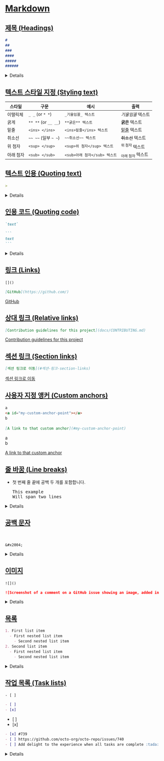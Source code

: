 # [Markdown](https://github.com/Ant-Queen/Markdown_for_GitHub/blob/main/Markdown.md)


## [제목 (Headings)](https://github.com/Ant-Queen/Markdown_for_GitHub/blob/main/1.%20%EA%B8%B0%EB%B3%B8%20%EC%84%9C%EC%8B%9D%20%EA%B5%AC%EB%AC%B8/01.%20%EC%A0%9C%EB%AA%A9%20(headings).md)

```markdown
# 
## 
### 
#### 
##### 
###### 
```
<details>

# A first-level heading
## A second-level heading
### A third-level heading
#### A fourth-level heading
##### A fifth-level heading
###### A sixth-level heading

</details>

## [텍스트 스타일 지정 (Styling text)](https://github.com/Ant-Queen/Markdown_for_GitHub/blob/main/1.%20%EA%B8%B0%EB%B3%B8%20%EC%84%9C%EC%8B%9D%20%EA%B5%AC%EB%AC%B8/02.%20%ED%85%8D%EC%8A%A4%ED%8A%B8%20%EC%8A%A4%ED%83%80%EC%9D%BC%20%EC%A7%80%EC%A0%95%20(Styling%20text).md)

| 스타일 | 구문 | 예시 | 출력 |
| --- | --- | --- | --- |
| 이탤릭체 | `_ _` (or `* *`)  | `_기울임꼴_ 텍스트` | _기울임꼴_ 텍스트 |
| 굵게 | `** **` (or `__ __`) | `**굵은** 텍스트` | **굵은** 텍스트 |
| 밑줄 | `<ins> </ins>` | `<ins>밑줄</ins> 텍스트` | <ins>밑줄</ins> 텍스트 |
| 취소선 | `~~ ~~` (일부 `~ ~`)| `~~취소선~~ 텍스트` | ~~취소선~~ 텍스트 |
| 위 첨자 | `<sup> </sup>` | `<sup>위 첨자</sup> 텍스트` | <sup>위 첨자</sup> 텍스트 |
| 아래 첨자 | `<sub> </sub>` | `<sub>아래 첨자</sub> 텍스트` | <sub>아래 첨자</sub> 텍스트 |

## [텍스트 인용 (Quoting text)](https://github.com/Ant-Queen/Markdown_for_GitHub/blob/main/1.%20%EA%B8%B0%EB%B3%B8%20%EC%84%9C%EC%8B%9D%20%EA%B5%AC%EB%AC%B8/03.%20%ED%85%8D%EC%8A%A4%ED%8A%B8%20%EC%9D%B8%EC%9A%A9%20(Quoting%20text).md)

```markdown
> 
```

<details>

> first-level
>> second-level
>>> third-level
>
> first-level

</details>

## [인용 코드 (Quoting code)](https://github.com/Ant-Queen/Markdown_for_GitHub/blob/main/1.%20%EA%B8%B0%EB%B3%B8%20%EC%84%9C%EC%8B%9D%20%EA%B5%AC%EB%AC%B8/04.%20%EC%9D%B8%EC%9A%A9%20%EC%BD%94%EB%93%9C%20(Quoting%20code).md)

````markdown
`text`
````

````markdown
```
text
```
````

<details>

`text`

```
text
```

</details>

## [링크 (Links)](https://github.com/Ant-Queen/Markdown_for_GitHub/blob/main/1.%20%EA%B8%B0%EB%B3%B8%20%EC%84%9C%EC%8B%9D%20%EA%B5%AC%EB%AC%B8/06.%20%EB%A7%81%ED%81%AC%20(Links).md)

`[]()`

```markdown
[GitHub](https://github.com/)
```

[GitHub](https://github.com/)

## [상대 링크 (Relative links)](https://github.com/Ant-Queen/Markdown_for_GitHub/blob/main/1.%20%EA%B8%B0%EB%B3%B8%20%EC%84%9C%EC%8B%9D%20%EA%B5%AC%EB%AC%B8/08.%20%EC%83%81%EB%8C%80%20%EB%A7%81%ED%81%AC%20(Relative%20links).md)

```markdown
[Contribution guidelines for this project](docs/CONTRIBUTING.md)
```

[Contribution guidelines for this project](docs/CONTRIBUTING.md)

## [섹션 링크 (Section links)](https://github.com/Ant-Queen/Markdown_for_GitHub/blob/main/1.%20%EA%B8%B0%EB%B3%B8%20%EC%84%9C%EC%8B%9D%20%EA%B5%AC%EB%AC%B8/07.%20%EC%84%B9%EC%85%98%20%EB%A7%81%ED%81%AC%20(Section%20links).md)

```markdown
[섹션 링크로 이동](#섹션-링크-section-links)
```

[섹션 링크로 이동](#섹션-링크-section-links)

## [사용자 지정 앵커 (Custom anchors)](https://github.com/Ant-Queen/Markdown_for_GitHub/blob/main/1.%20%EA%B8%B0%EB%B3%B8%20%EC%84%9C%EC%8B%9D%20%EA%B5%AC%EB%AC%B8/09.%20%EC%82%AC%EC%9A%A9%EC%9E%90%20%EC%A7%80%EC%A0%95%20%EC%95%B5%EC%BB%A4%20(Custom%20anchors).md)

```markdown
a  
<a id="my-custom-anchor-point"></a>
b

[A link to that custom anchor](#my-custom-anchor-point)
```

a  
<a id="my-custom-anchor-point"></a>
b

[A link to that custom anchor](#my-custom-anchor-point)

## [줄 바꿈 (Line breaks)](https://github.com/Ant-Queen/Markdown_for_GitHub/blob/main/1.%20%EA%B8%B0%EB%B3%B8%20%EC%84%9C%EC%8B%9D%20%EA%B5%AC%EB%AC%B8/10.%20%EC%A4%84%20%EB%B0%94%EA%BF%88%20(Line%20breaks).md)

* 첫 번째 줄 끝에 공백 두 개를 포함합니다.
  <pre>
  This example&nbsp;&nbsp;<!-- "  " 실제로는 스페이스바(공백)를 2번 입력 -->
  Will span two lines
  </pre>


<details>

* 첫 번째 줄 끝에 백슬래시를 포함합니다.

  ```markdown
  This example\
  Will span two lines
  ```

* 첫 번째 줄 끝에 HTML 단일 줄 바꿈 태그를 포함합니다.

  ```markdown
  This example<br/>
  Will span two lines
  ```

  This example  
  Will span two lines

  This example\
  Will span two lines

  This example<br/>
  Will span two lines

두 줄 사이에 빈 줄을 넣으면 .md 파일과 문제, 끌어오기 요청, 토론에서 사용되는 Markdown이 모두 빈 줄로 구분되어 두 줄로 렌더링합니다.

```markdown
This example

Will have a blank line separating both lines
```

This example

Will have a blank line separating both lines

</details>

## [공백 문자](https://github.com/Ant-Queen/Markdown_for_GitHub/blob/main/3.%20%EC%B6%94%EA%B0%80/51.%20%EA%B3%B5%EB%B0%B1%20%EB%AC%B8%EC%9E%90.md)

```markdown
 
```
`&#x2004;`

<details>

| Unicode | 16진수 코드 | 복사하여 사용 | 비고 |
|---|---|---|---|
| 2000 | `&#x2000;` | 가 나 | 1/2 폭. OS, 브라우저 간 미세한 차이 있음 |
| 2001 | `&#x2001;` | 가 나 | 전각 너비. `가장 사용이 권장되는 공백` |
| 2002 | `&#x2002;` | 가 나 | 1/2 폭. OS, 브라우저 간 미세한 차이 있음 |
| 2003 | `&#x2003;` | 가 나 | 전각 너비. `가장 사용이 권장되는 공백` |
| **2004** | `&#x2004;` | 가 나 | 1/3 폭. `가장 사용이 권장되는 공백` |
| 2005 | `&#x2005;` | 가 나 | 1/4 폭. OS, 브라우저 간 미세한 차이 있음 |
| 2006 | `&#x2006;` | 가 나 | 1/6 폭. OS, 브라우저 간 미세한 차이 있음 |
| 200B | `&#x200B;` | 가​나 | ZERO WIDTH SPACE |
| 공백문자 | `&nbsp;` | 가&nbsp;나 | 1/3.66 폭? (1/3 호환 가능성 높음) |
| 스페이스바 | ` ` | 가 나 | 1/3.66 폭? (1/3 호환 가능성 높음) |

</details>

## [이미지](https://github.com/Ant-Queen/Markdown_for_GitHub/blob/main/1.%20%EA%B8%B0%EB%B3%B8%20%EC%84%9C%EC%8B%9D%20%EA%B5%AC%EB%AC%B8/11.%20%EC%9D%B4%EB%AF%B8%EC%A7%80%20(Images).md)

`![]()`

```markdown
![Screenshot of a comment on a GitHub issue showing an image, added in the Markdown, of an Octocat smiling and raising a tentacle.](https://myoctocat.com/assets/images/base-octocat.svg)`  
```

<details>

![Screenshot of a comment on a GitHub issue showing an image, added in the Markdown, of an Octocat smiling and raising a tentacle.](https://myoctocat.com/assets/images/base-octocat.svg)

| 컨텍스트 | 상대 링크 |
| ------ | -------- |
| 동일한 분기의 `.md` 파일에서 | `/assets/images/_fixtures/electrocat.png` |
| 다른 분기의 `.md`파일에서 | `/../main/assets/images/_fixtures/electrocat.png` |
| 리포지토리의 이슈, 끌어오기 요청, 주석에서 | `../blob/main/assets/images/_fixtures/electrocat.png?raw=true` |
| 다른 리포지토리의 `.md` 파일에서 | `/../../../../github/docs/blob/main/assets/images/_fixtures/electrocat.png` |
| 다른 리포지토리의 이슈, 끌어오기 요청, 주석에서 | `../../../github/docs/blob/main/assets/images/_fixtures/electrocat.png?raw=true` |

![test1](/assets/images/_fixtures/electrocat.png)
![test2](/../main/assets/images/_fixtures/electrocat.png)
![test3](../blob/main/assets/images/_fixtures/electrocat.png?raw=true)
![test4](/../../../../github/docs/blob/main/assets/images/_fixtures/electrocat.png)
![test5](../../../github/docs/blob/main/assets/images/_fixtures/electrocat.png?raw=true)

### Picture 요소 (The Picture element)

`<picture>` HTML 요소가 지원됩니다.

<picture>
  <source media="(prefers-color-scheme: dark)" srcset="https://user-images.githubusercontent.com/25423296/163456776-7f95b81a-f1ed-45f7-b7ab-8fa810d529fa.png">
  <source media="(prefers-color-scheme: light)" srcset="https://user-images.githubusercontent.com/25423296/163456779-a8556205-d0a5-45e2-ac17-42d089e3c3f8.png">
  <img alt="Shows an illustrated sun in light mode and a moon with stars in dark mode." src="https://user-images.githubusercontent.com/25423296/163456779-a8556205-d0a5-45e2-ac17-42d089e3c3f8.png">
</picture>

</details>

## [목록](https://github.com/Ant-Queen/Markdown_for_GitHub/blob/main/1.%20%EA%B8%B0%EB%B3%B8%20%EC%84%9C%EC%8B%9D%20%EA%B5%AC%EB%AC%B8/12.%20%EB%AA%A9%EB%A1%9D%20(Lists).md)

```markdown
1. First list item
  - First nested list item
    - Second nested list item
2. Second list item
  - First nested list item
    - Second nested list item
```

<details>

1. First list item
   - First nested list item
     - Second nested list item
2. Second list item
   - First nested list item
     - Second nested list item

하나 이상의 텍스트 행 앞에 <kbd>-</kbd>, <kbd>*</kbd> 또는 <kbd>+</kbd>을(를) 입력하여 순서가 지정되지 않은 목록을 만들 수 있습니다.

```markdown
- George Washington
* John Adams
+ Thomas Jefferson
```

- George Washington
* John Adams
+ Thomas Jefferson

목록의 순서를 지정하려면 각 줄 앞에 숫자를 입력합니다.

```markdown
1. James Madison
2. James Monroe
3. John Quincy Adams
```

1. James Madison
2. James Monroe
3. John Quincy Adams

### 중첩된 목록 (Nested Lists)

하나 이상의 목록 항목을 다른 항목 아래에 포함하여 중첩된 목록을 만들 수 있습니다.

GitHub의 웹 편집기 또는 [Visual Studio Code](https://code.visualstudio.com/)와 같은 고정 폭 글꼴을 사용하는 텍스트 편집기를 사용하여 중첩 목록을 만들기 위해 목록을 시각적으로 정렬할 수 있습니다. 목록 표식 문자(<kbd>-</kbd> 또는 <kbd>*</kbd>)가 위 항목에 있는 텍스트의 첫 번째 문자 바로 아래에 올 때까지 중첩 목록 항목 앞에 공백 문자를 입력합니다.

```markdown
1. First list item
   - First nested list item
     - Second nested list item
```

1. First list item
   - First nested list item
     - Second nested list item

> [!NOTE]  
> 웹 기반 편집기에서 원하는 줄을 먼저 강조 표시한 다음 kbd>Tab</kbd> 또는 <kbd>Shift</kbd>+<kbd>Tab</kbd>을 각각 사용하여 하나 이상의 텍스트 줄을 들여쓰거나 내어쓸 수 있습니다.

고정 폭 글꼴을 사용하지 않는 GitHub의 주석 편집기에서 중첩된 목록을 만들려면 중첩된 목록 바로 위에 있는 목록 항목을 확인하고 항목의 내용 앞에 표시되는 문자 수를 계산할 수 있습니다. 그런 다음 중첩된 목록 항목 앞에 해당 수만큼의 공백 문자를 입력합니다.

이 예제에서는 `100. First list item` 앞에 5개 문자(`100. `)가 있으므로 중첩된 목록 항목을 최소 5개 공백으로 들여써서 목록 항목 `100. First list item` 아래에 중첩된 목록 항목을 추가할 수 있습니다.

```markdown
100. First list item
     - First nested list item
```

100. First list item
     - First nested list item

동일한 방법을 사용하여 여러 수준의 중첩된 목록을 만들 수 있습니다. 예를 들어 첫 번째 중첩된 목록 항목에는 중첩된 목록 내용 `First nested list item` 앞에 일곱 자의 문자(`␣␣␣␣␣-␣`)가 있으므로, 두 번째 중첩된 목록 항목은 첫 번째 목록 항목보다 두 자 이상 더 들여써야 하며, 이 경우에는 최소 9 개의 공백이 필요합니다.

```markdown
100. First list item
     - First nested list item
       - Second nested list item
```

100. First list item
     - First nested list item
       - Second nested list item

더 많은 예제는 [GitHub Flavored Markdown 사양](https://github.github.com/gfm/#example-265)을 참조하세요.

</details>

## [작업 목록 (Task lists)](https://github.com/Ant-Queen/Markdown_for_GitHub/blob/main/1.%20%EA%B8%B0%EB%B3%B8%20%EC%84%9C%EC%8B%9D%20%EA%B5%AC%EB%AC%B8/13.%20%EC%9E%91%EC%97%85%20%EB%AA%A9%EB%A1%9D%20(Task%20lists).md)

`- [ ] `

```markdown
- [ ] 
- [x] 
```

- [ ] 
- [x] 

```markdown
- [x] #739
- [ ] https://github.com/octo-org/octo-repo/issues/740
- [ ] Add delight to the experience when all tasks are complete :tada:
```
<details>

작업 목록을 만들려면 하이픈`-`과 공백` ` 뒤에 `[ ]`이 오는 목록 항목의 접두사를 설정합니다. 작업을 완료로 표시하려면 `[x]`를 사용합니다.

> [!NOTE]  
> for GitHub  
> `- [ ]` 뒤에 공백 ` `을 추가하면 체크박스로 표현됩니다.

```markdown
- [x] #739
- [ ] https://github.com/octo-org/octo-repo/issues/740
- [ ] Add delight to the experience when all tasks are complete :tada:
```

- [x] #739
- [ ] https://github.com/octo-org/octo-repo/issues/740
- [ ] Add delight to the experience when all tasks are complete :tada:

작업 목록 항목 설명이 괄호로 시작하는 경우 `\`로 이스케이프해야 합니다.  
(공백을 넣는경우 `\`로 이스케이프하지 않아도 됩니다.)

```markdown
- [x](Optional) Open a followup issue
- [x]\(Optional) Open a followup issue
- [x] (Optional) Open a followup issue
- [x] \(Optional) Open a followup issue
```

- [x](Optional) Open a followup issue
- [x]\(Optional) Open a followup issue
- [x] (Optional) Open a followup issue
- [x] \(Optional) Open a followup issue

자세한 내용은 [작업 목록 정보](/get-started/writing-on-github/working-with-advanced-formatting/about-task-lists)을(를) 참조하세요.

</details>